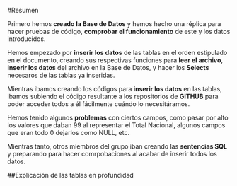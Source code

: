 #Resumen

Primero hemos **creado la Base de Datos** y hemos hecho una réplica para hacer pruebas de código, **comprobar el funcionamiento** de este y los datos introducidos.

Hemos empezado por **inserir los datos** de las tablas en el orden estipulado en el documento, creando sus respectivas funciones para **leer el archivo**, **inserir los
datos** del archivo en la Base de Datos, y hacer los **Selects** necesaros de las tablas ya inseridas.

Mientras ibamos creando los códigos para **inserir los datos** en las tablas, ibamos subiendo el código resultante a los repositorios de **GITHUB** para poder acceder
todos a él fácilmente cuándo lo necesitáramos.

Hemos tenido algunos **problemas** con ciertos campos, como pasar por alto los valores que daban 99 al representar el Total Nacional,
algunos campos que eran todo 0 dejarlos como NULL, etc.

Mientras tanto, otros miembros del grupo iban creando las **sentencias SQL** y preparando para hacer comrpobaciones al acabar de inserir todos los datos.

##Explicación de las tablas en profundidad
